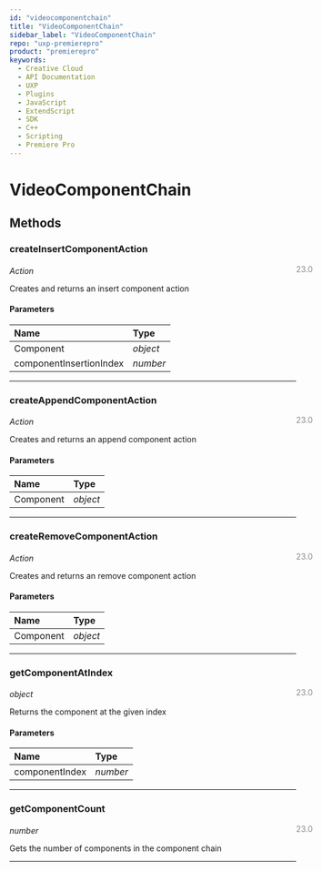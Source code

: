 ```yaml
---
id: "videocomponentchain"
title: "VideoComponentChain"
sidebar_label: "VideoComponentChain"
repo: "uxp-premierepro"
product: "premierepro"
keywords:
  - Creative Cloud
  - API Documentation
  - UXP
  - Plugins
  - JavaScript
  - ExtendScript
  - SDK
  - C++
  - Scripting
  - Premiere Pro
---
```


# VideoComponentChain

## Methods

### createInsertComponentAction

<span class="minversion" style="display: block; margin-bottom: -1em; margin-left: 36em; float:left; opacity:0.5;">23.0</span>

*Action*

Creates and returns an insert component action

#### Parameters

| Name | Type |
| :------ | :------ |
| Component | *object* |
| componentInsertionIndex | *number* |

___

### createAppendComponentAction

<span class="minversion" style="display: block; margin-bottom: -1em; margin-left: 36em; float:left; opacity:0.5;">23.0</span>

*Action*

Creates and returns an append component action

#### Parameters

| Name | Type |
| :------ | :------ |
| Component | *object* |

___

### createRemoveComponentAction

<span class="minversion" style="display: block; margin-bottom: -1em; margin-left: 36em; float:left; opacity:0.5;">23.0</span>

*Action*

Creates and returns an remove component action

#### Parameters

| Name | Type |
| :------ | :------ |
| Component | *object* |

___

### getComponentAtIndex

<span class="minversion" style="display: block; margin-bottom: -1em; margin-left: 36em; float:left; opacity:0.5;">23.0</span>

*object*

Returns the component at the given index

#### Parameters

| Name | Type |
| :------ | :------ |
| componentIndex | *number* |

___

### getComponentCount

<span class="minversion" style="display: block; margin-bottom: -1em; margin-left: 36em; float:left; opacity:0.5;">23.0</span>

*number*

Gets the number of components in the component chain

___
